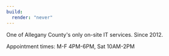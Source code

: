 ```yaml
---
build:
  render: "never"
---
```


One of Allegany County's only on-site IT services. Since 2012.

Appointment times: M-F 4PM-6PM, Sat 10AM-2PM